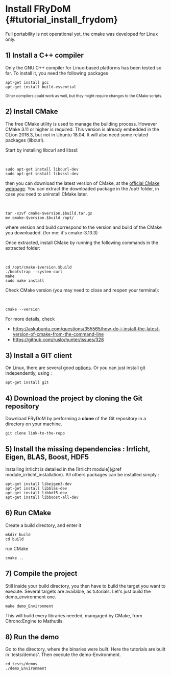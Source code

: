 Install FRyDoM {#tutorial_install_frydom}
==========================

Full portability is not operational yet, the cmake was developed for Linux only.

## 1) Install a C++ compiler

Only the GNU C++ compiler for Linux-based platforms has been tested so far. To install it, you need the following packages

    apt-get install gcc
    apt-get install build-essential

<small>Other compilers could work as well, but they might require changes to the CMake scripts.</small>

## 2) Install CMake

The free CMake utility is used to manage the building process. However CMake 3.11 or higher is required. This version is
already embedded in the CLion 2018.3, but not in Ubuntu 18.04. It will also need some related packages (libcurl).

Start by installing libcurl and libssl:

<br>

    sudo apt-get install libcurl-dev 
    sudo apt-get install libsssl-dev
    
then you can download the latest version of CMake, at the [official CMake webpage](https://cmake.org/download/).
You can extract the downloaded package in the /opt/ folder, in case you need to uninstall CMake later. 

<br>

    tar -xzvf cmake-$version.$build.tar.gz
    mv cmake-$version.$build /opt/
    
where version and build correspond to the version and build of the CMake you downloaded. (for me: it's cmake-3.13.3)

Once extracted, install CMake by running the following commands in the extracted folder:

<br>

    cd /opt/cmake-$version.$build
    ./bootstrap --system-curl
    make
    sudo make install
    
Check CMake version (you may need to close and reopen your terminal):

<br>

    cmake --version 
 
 For more details, check 
 
 * https://askubuntu.com/questions/355565/how-do-i-install-the-latest-version-of-cmake-from-the-command-line
 * https://github.com/ruslo/hunter/issues/328

## 3) Install a GIT client

On Linux, there are several good [options](https://git-scm.com/download/gui/linux).
Or you can just install git independently, using :

    apt-get install git


## 4) Download the project by cloning the Git repository

Download FRyDoM by performing a **clone** of the Git repository in a directory on your machine. 

    git clone link-to-the-repo
    
## 5) Install the missing dependencies : Irrlicht, Eigen, BLAS, Boost, HDF5

Installing Irrlicht is detailed in the [Irrlicht module](@ref module_irrlicht_installation).
All others packages can be installed simply :

    apt-get install libeigen3-dev
    apt-get install libblas-dev
    apt-get install libhdf5-dev
    apt-get install libboost-all-dev


## 6) Run CMake

Create a build directory, and enter it 

    mkdir build
    cd build

run CMake

    cmake ..

## 7) Compile the project

Still inside your build directory, you then have to build the target you want to execute. Several targets are available,
as tutorials. Let's just build the demo_environment one.

    make demo_Environment
    
This will build every libraries needed, mangaged by CMake, from Chrono:Engine to Mathutils.

## 8) Run the demo

Go to the directory, where the binaries were built. Here the tutorials are built in 'tests/demos'. 
Then execute the demo-Environment. 

    cd tests/demos
    ./demo_Environment 